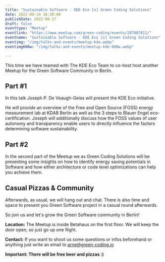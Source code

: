 ```yaml
---
title: "Sustainable Software - KDE Eco [x] Green Coding Solutions"
date: 2022-09-14 18:30:00
publishDate: 2022-08-17
draft: false
eventtype: "Meetup"
eventlink: "https://www.meetup.com/green-coding/events/287887811/"
eventname: "Sustainable Software - KDE Eco [x] Green Coding Solutions"
eventimg: "/img/talks-and-events/meetup-kde.webp"
eventimg600w: "/img/talks-and-events/meetup-kde-600w.webp"

---
```


This time we have teamed with The KDE Eco Team to co-host host another Meetup for the Green Software Community in Berlin.

## Part #1
In this talk Joseph P. De Veaugh-Geiss will present the KDE Eco initiative.

He will provide an overview of the Free and Open Source (FOSS) energy measurement lab at KDAB Berlin as well as the 3 steps to Blauer Engel eco-certification.
Joseph will additionally discuss how the FOSS values of user autonomy and transparency enable users to directly influence the factors determining software sustainability.

## Part #2
In the second part of the Meetup we as Green Coding Solutions will be presenting some insights on how to identify energy saving potentials in Software and how either architecture or code level optimizations can help you achieve them.

## Casual Pizzas & Community
Afterwards, as usual, we will hang out and chat. There is also time and space to present you Green Software project in a casual round afterwards.

So join us and let's grow the Green Software community in Berlin!

**Location:** The Meetup is inside Betahaus on the first floor. We will keep the door open, so just go up one flight.

**Contact:** If you want to shoot us some questions or infos beforehand or anything just write an email to arne@green-coding.io

**Important: There will be free beer and pizzas :)**
